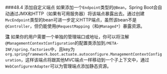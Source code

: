###48.4 添加自定义端点
如果添加一个`Endpoint`类型的`@Bean`，Spring Boot会自动通过JMX和HTTP（如果有可用服务器）将该端点暴露出去。通过创建`MvcEndpoint`类型的bean可进一步定义HTTP端点，虽然该bean不是`@Controller`，但仍能使用`@RequestMapping`（和`@Managed*`）暴露资源。

**注** 如果你的用户需要一个单独的管理端口或地址，你可以将注解`@ManagementContextConfiguration`的配置类添加到`/META-INF/spring.factories`中，且key为`org.springframework.boot.actuate.autoconfigure.ManagementContextConfiguration`，这样该端点将跟其他MVC端点一样移动到一个子上下文中，通过`WebConfigurerAdapter`可以为管理端点添加静态资源。
